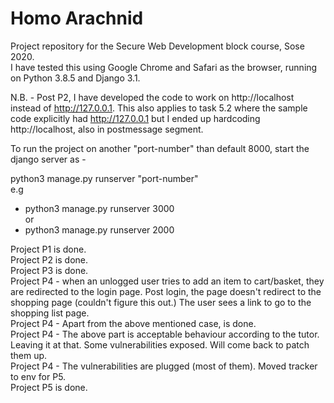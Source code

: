 # Homo Arachnid

Project repository for the Secure Web Development block course, Sose 2020.  
I have tested this using Google Chrome and Safari as the browser, running on Python 3.8.5 and Django 3.1.  

N.B. - Post P2, I have developed the code to work on http://localhost instead of http://127.0.0.1. This also applies to task 5.2 where the sample code explicitly had http://127.0.0.1 but I ended up hardcoding http://localhost, also in postmessage segment.

To run the project on another "port-number" than default 8000, start the django server as -  

python3 manage.py runserver "port-number"  
e.g  
- python3 manage.py runserver 3000  
or  
- python3 manage.py runserver 2000  

Project P1 is done.  
Project P2 is done.  
Project P3 is done.  
Project P4 - when an unlogged user tries to add an item to cart/basket, they are redirected to the login page.
            Post login, the page doesn't redirect to the shopping page (couldn't figure this out.)
            The user sees a link to go to the shopping list page.  
Project P4 -  Apart from the above mentioned case, is done.  
Project P4 - The above part is acceptable behaviour according to the tutor. Leaving it at that. Some vulnerabilities exposed. Will come back to patch them up.  
Project P4 - The vulnerabilities are plugged (most of them). Moved tracker to env for P5.  
Project P5 is done.